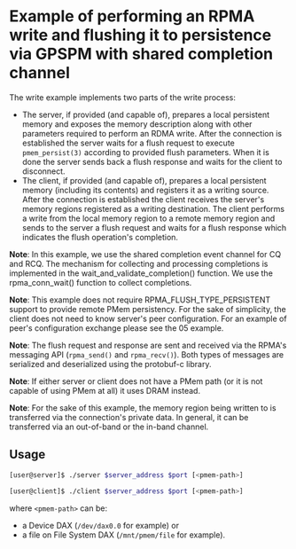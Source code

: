 Example of performing an RPMA write and flushing it to persistence via GPSPM with shared completion channel
===

The write example implements two parts of the write process:
- The server, if provided (and capable of), prepares a local persistent memory
and exposes the memory description along with other parameters required
to perform an RDMA write. After the connection is established the server waits
for a flush request to execute `pmem_persist(3)` according to provided flush
parameters. When it is done the server sends back a flush response and waits
for the client to disconnect.
- The client, if provided (and capable of), prepares a local persistent memory
(including its contents) and registers it as a writing source.
After the connection is established the client receives the server's memory
regions registered as a writing destination. The client performs a write from
the local memory region to a remote memory region and sends to the server a flush
request and waits for a flush response which indicates the flush operation's
completion.

**Note**: In this example, we use the shared completion event channel for CQ and RCQ.
The mechanism for collecting and processing completions is implemented
in the wait_and_validate_completion() function. We use the rpma_conn_wait() function
to collect completions.

**Note**: This example does not require RPMA_FLUSH_TYPE_PERSISTENT support
to provide remote PMem persistency. For the sake of simplicity, the client
does not need to know server's peer configuration. For an example of peer's
configuration exchange please see the 05 example.

**Note**: The flush request and response are sent and received via the RPMA's
messaging API (`rpma_send()` and `rpma_recv()`). Both types of messages are
serialized and deserialized using the protobuf-c library.

**Note**: If either server or client does not have a PMem path (or it is not
capable of using PMem at all) it uses DRAM instead.

**Note**: For the sake of this example, the memory region being written to is
transferred via the connection's private data. In general, it can be transferred
via an out-of-band or the in-band channel.

## Usage

```bash
[user@server]$ ./server $server_address $port [<pmem-path>]
```

```bash
[user@client]$ ./client $server_address $port [<pmem-path>]
```

where `<pmem-path>` can be:
  - a Device DAX (`/dev/dax0.0` for example) or
  - a file on File System DAX (`/mnt/pmem/file` for example).

